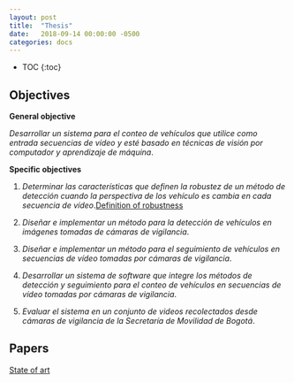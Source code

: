 ```yaml
---
layout: post
title:  "Thesis"
date:   2018-09-14 00:00:00 -0500
categories: docs
---
```


* TOC
{:toc}

## Objectives

**General objective**

*Desarrollar un sistema para el conteo de vehículos que utilice como entrada secuencias de vídeo y esté basado en técnicas de visión por computador y aprendizaje de máquina*.

**Specific objectives**

1. *Determinar las características que definen la robustez de un método de detección cuando la perspectiva de los vehículo es cambia en cada secuencia de vídeo*.[Definition of robustness][robustness]

2. *Diseñar e implementar un método para la detección de vehículos en imágenes tomadas de cámaras de vigilancia*.

3. *Diseñar e implementar un método para el seguimiento de vehículos en secuencias de vídeo tomadas por cámaras de vigilancia*.

4. *Desarrollar un sistema de software que integre los métodos de detección y seguimiento para el conteo de vehículos en secuencias de vídeo tomadas por cámaras de vigilancia*.

5. *Evaluar el sistema en un conjunto de videos recolectados desde cámaras de vigilancia de la Secretaría de Movilidad de Bogotá*.

## Papers

[State of art][vvc-2018-2s]

[robustness]: https://drive.google.com/file/d/1BAOztft7zEb66gsbxU6F2e7b8JTXoic-/view?usp=sharing
[vvc-2018-2s]: https://drive.google.com/file/d/1CiPz26oMLvjL3tzKRIznN_no4SJ__vda/view?usp=sharing
